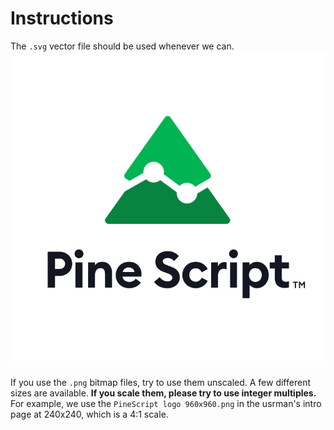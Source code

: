 # Instructions

The `.svg` vector file should be used whenever we can.
![logo](PineScript_logo.svg "Pine Script™")

If you use the `.png` bitmap files, try to use them unscaled. 
A few different sizes are available. **If you scale them, please try to use integer multiples.** 
For example, we use the `PineScript logo 960x960.png` in the usrman's intro page at 240x240, which is a 4:1 scale.
